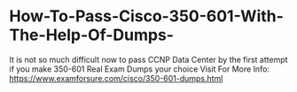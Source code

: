 # How-To-Pass-Cisco-350-601-With-The-Help-Of-Dumps-
It is not so much difficult now to pass CCNP Data Center by the first attempt if you make 350-601 Real Exam Dumps your choice  Visit For More Info: https://www.examforsure.com/cisco/350-601-dumps.html
